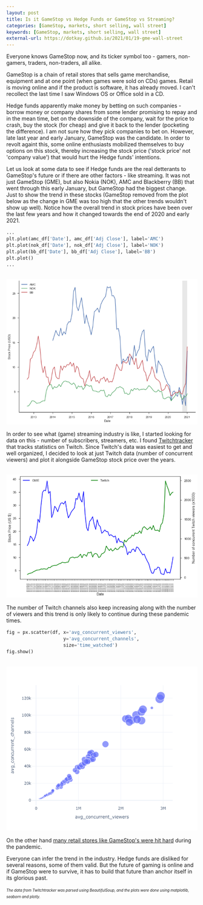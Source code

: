 ```yaml
---
layout: post
title: Is it GameStop vs Hedge Funds or GameStop vs Streaming?
categories: [GameStop, markets, short selling, wall street]
keywords: [GameStop, markets, short selling, wall street]
external-url: https://dotkay.github.io/2021/01/19-gme-wall-street
---
```


Everyone knows GameStop now, and its ticker symbol too - gamers, non-gamers, traders, non-traders, all alike. 

GameStop is a chain of retail stores that sells game merchandise, equipment and at one point (when games were sold on CDs) games. Retail is moving online and if the product is software, it has already moved. I can't recollect the last time I saw Windows OS or Office sold in a CD. 

Hedge funds apparently make money by betting on such companies - borrow money or company shares from some lender promising to repay and in the mean time, bet on the downside of the company, wait for the price to crash, buy the stock (for cheap) and give it back to the lender (pocketing the difference). I am not sure how they pick companies to bet on. However, late last year and early January, GameStop was the candidate. In order to revolt againt this, some online enthusiasts mobilized themselves to buy options on this stock, thereby increasing the stock price ('stock price' not 'company value') that would hurt the Hedge funds' intentions.

Let us look at some data to see if Hedge funds are the real detterants to GameStop's future or if there are other factors - like streaming. It was not just GameStop (GME), but also Nokia (NOK), AMC and Blackberry (BB) that went through this early January, but GameStop had the biggest change. Just to show the trend in these stocks (GameStop removed from the plot below as the change in GME was too high that the other trends wouldn't show up well). Notice how the overall trend in stock prices have been over the last few years and how it changed towards the end of 2020 and early 2021.

```python
...
plt.plot(amc_df['Date'], amc_df['Adj Close'], label='AMC')
plt.plot(nok_df['Date'], nok_df['Adj Close'], label='NOK')
plt.plot(bb_df['Date'], bb_df['Adj Close'], label='BB')
plt.plot()
...
```

<br>
<div class="img_container">
<center><img src="https://raw.githubusercontent.com/dotkay/data_science/master/plots/amc_nok_bb.png"></center>
</div>

In order to see what (game) streaming industry is like, I started looking for data on this - number of subscribers, streamers, etc. I found [Twitchtracker](https://twitchtracker.com/statistics) that tracks statistics on Twitch. Since Twitch's data was easiest to get and well organized, I decided to look at just Twitch data (number of concurrent viewers) and plot it alongside GameStop stock price over the years.

<br>
<div class="img_container">
<center><img src="https://raw.githubusercontent.com/dotkay/data_science/master/plots/gme_vs_twitch.png"></center>
</div>

The number of Twitch channels also keep increasing along with the number of viewers and this trend is only likely to continue during these pandemic times. 
```python
fig = px.scatter(df, x='avg_concurrent_viewers',               
                     y='avg_concurrent_channels',
                     size='time_watched')
fig.show()
```

<br>
<div class="img_container">
<center><img src="https://raw.githubusercontent.com/dotkay/data_science/master/plots/twitch_data.png"></center>
</div>

On the other hand [many retail stores like GameStop's were hit hard](https://www.theverge.com/2020/3/20/21188799/gamestop-california-store-closures-indefinite-coronavirus) during the pandemic.

Everyone can infer the trend in the industry. Hedge funds are disliked for several reasons, some of them valid. But the future of gaming is online and if GameStop were to survive, it has to build that future than anchor itself in its glorious past.

<span style="font-size: 70%">
<i>The data from Twitchtracker was parsed using BeautifulSoup, and the plots were done using matplotlib, seaborn and plotly.</i>
</span>


